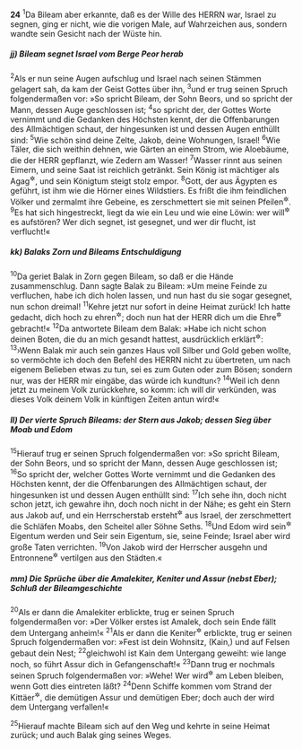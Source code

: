 __24__
<sup>1</sup>Da Bileam aber erkannte, daß es der Wille des HERRN war, Israel zu segnen, ging er nicht, wie die vorigen Male, auf Wahrzeichen aus, sondern wandte sein Gesicht nach der Wüste hin.

##### jj) Bileam segnet Israel vom Berge Peor herab

<sup>2</sup>Als er nun seine Augen aufschlug und Israel nach seinen Stämmen gelagert sah, da kam der Geist Gottes über ihn,
<sup>3</sup>und er trug seinen Spruch folgendermaßen vor:
»So spricht Bileam, der Sohn Beors,
und so spricht der Mann, dessen Auge
geschlossen ist;
<sup>4</sup>so spricht der, der Gottes Worte vernimmt
und die Gedanken des Höchsten kennt,
der die Offenbarungen des Allmächtigen schaut,
der hingesunken ist und dessen Augen enthüllt sind:
<sup>5</sup>Wie schön sind deine Zelte, Jakob,
deine Wohnungen, Israel!
<sup>6</sup>Wie Täler, die sich weithin dehnen,
wie Gärten an einem Strom,
wie Aloebäume, die der HERR gepflanzt,
wie Zedern am Wasser!
<sup>7</sup>Wasser rinnt aus seinen Eimern,
und seine Saat ist reichlich getränkt.
Sein König ist mächtiger als Agag<sup title="vgl. 1.Sam 15,8.20.32.33">&#x2732;</sup>,
und sein Königtum steigt stolz empor.
<sup>8</sup>Gott, der aus Ägypten es geführt,
ist ihm wie die Hörner eines Wildstiers.
Es frißt die ihm feindlichen Völker
und zermalmt ihre Gebeine,
es zerschmettert sie mit seinen Pfeilen<sup title="?">&#x2732;</sup>.
<sup>9</sup>Es hat sich hingestreckt, liegt da wie ein Leu
und wie eine Löwin: wer will<sup title="oder: darf">&#x2732;</sup> es aufstören?
Wer dich segnet, ist gesegnet,
und wer dir flucht, ist verflucht!«

##### kk) Balaks Zorn und Bileams Entschuldigung

<sup>10</sup>Da geriet Balak in Zorn gegen Bileam, so daß er die Hände zusammenschlug. Dann sagte Balak zu Bileam: »Um meine Feinde zu verfluchen, habe ich dich holen lassen, und nun hast du sie sogar gesegnet, nun schon dreimal!
<sup>11</sup>Kehre jetzt nur sofort in deine Heimat zurück! Ich hatte gedacht, dich hoch zu ehren<sup title="oder: reichlich zu belohnen">&#x2732;</sup>; doch nun hat der HERR dich um die Ehre<sup title="oder: den Lohn">&#x2732;</sup> gebracht!«
<sup>12</sup>Da antwortete Bileam dem Balak: »Habe ich nicht schon deinen Boten, die du an mich gesandt hattest, ausdrücklich erklärt<sup title="22,18">&#x2732;</sup>:
<sup>13</sup>›Wenn Balak mir auch sein ganzes Haus voll Silber und Gold geben wollte, so vermöchte ich doch den Befehl des HERRN nicht zu übertreten, um nach eigenem Belieben etwas zu tun, sei es zum Guten oder zum Bösen; sondern nur, was der HERR mir eingäbe, das würde ich kundtun‹?
<sup>14</sup>Weil ich denn jetzt zu meinem Volk zurückkehre, so komm: ich will dir verkünden, was dieses Volk deinem Volk in künftigen Zeiten antun wird!«

##### ll) Der vierte Spruch Bileams: der Stern aus Jakob; dessen Sieg über Moab und Edom

<sup>15</sup>Hierauf trug er seinen Spruch folgendermaßen vor:
»So spricht Bileam, der Sohn Beors,
und so spricht der Mann, dessen Auge geschlossen ist;
<sup>16</sup>So spricht der, welcher Gottes Worte vernimmt und die Gedanken des Höchsten kennt,
der die Offenbarungen des Allmächtigen schaut,
der hingesunken ist und dessen Augen enthüllt sind:
<sup>17</sup>Ich sehe ihn, doch nicht schon jetzt,
ich gewahre ihn, doch noch nicht in der Nähe;
es geht ein Stern aus Jakob auf,
und ein Herrscherstab ersteht<sup title="oder: erhebt sich">&#x2732;</sup> aus Israel,
der zerschmettert die Schläfen Moabs,
den Scheitel aller Söhne Seths.
<sup>18</sup>Und Edom wird sein<sup title="d.h. Jakobs">&#x2732;</sup> Eigentum werden
und Seir sein Eigentum, sie, seine Feinde;
Israel aber wird große Taten verrichten.
<sup>19</sup>Von Jakob wird der Herrscher ausgehn
und Entronnene<sup title="oder: die Flüchtlinge">&#x2732;</sup> vertilgen aus den Städten.«

##### mm) Die Sprüche über die Amalekiter, Keniter und Assur (nebst Eber); Schluß der Bileamgeschichte

<sup>20</sup>Als er dann die Amalekiter erblickte, trug er seinen Spruch folgendermaßen vor:
»Der Völker erstes ist Amalek,
doch sein Ende fällt dem Untergang anheim!«
<sup>21</sup>Als er dann die Keniter<sup title="1.Sam 15,6">&#x2732;</sup> erblickte, trug er seinen Spruch folgendermaßen vor:
»Fest ist dein Wohnsitz, (Kain,)
und auf Felsen gebaut dein Nest;
<sup>22</sup>gleichwohl ist Kain dem Untergang geweiht:
wie lange noch, so führt Assur dich in Gefangenschaft!«
<sup>23</sup>Dann trug er nochmals seinen Spruch folgendermaßen vor:
»Wehe! Wer wird<sup title="oder: möchte">&#x2732;</sup> am Leben bleiben,
wenn Gott dies eintreten läßt?
<sup>24</sup>Denn Schiffe kommen vom Strand der Kittäer<sup title="d.h. von Zypern">&#x2732;</sup>,
die demütigen Assur und demütigen Eber;
doch auch der wird dem Untergang verfallen!«

<sup>25</sup>Hierauf machte Bileam sich auf den Weg und kehrte in seine Heimat zurück; und auch Balak ging seines Weges.